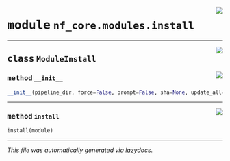 <!-- markdownlint-disable -->

<a href="../../../../../../tools/nf_core/modules/install.py#L0"><img align="right" style="float:right;" src="https://img.shields.io/badge/-source-cccccc?style=flat-square"></a>

# <kbd>module</kbd> `nf_core.modules.install`

---

<a href="../../../../../../tools/nf_core/modules/install.py#L15"><img align="right" style="float:right;" src="https://img.shields.io/badge/-source-cccccc?style=flat-square"></a>

## <kbd>class</kbd> `ModuleInstall`

<a href="../../../../../../tools/nf_core/modules/install.py#L16"><img align="right" style="float:right;" src="https://img.shields.io/badge/-source-cccccc?style=flat-square"></a>

### <kbd>method</kbd> `__init__`

```python
__init__(pipeline_dir, force=False, prompt=False, sha=None, update_all=False)
```

---

<a href="../../../../../../tools/nf_core/modules/install.py#L23"><img align="right" style="float:right;" src="https://img.shields.io/badge/-source-cccccc?style=flat-square"></a>

### <kbd>method</kbd> `install`

```python
install(module)
```

---

_This file was automatically generated via [lazydocs](https://github.com/ml-tooling/lazydocs)._
